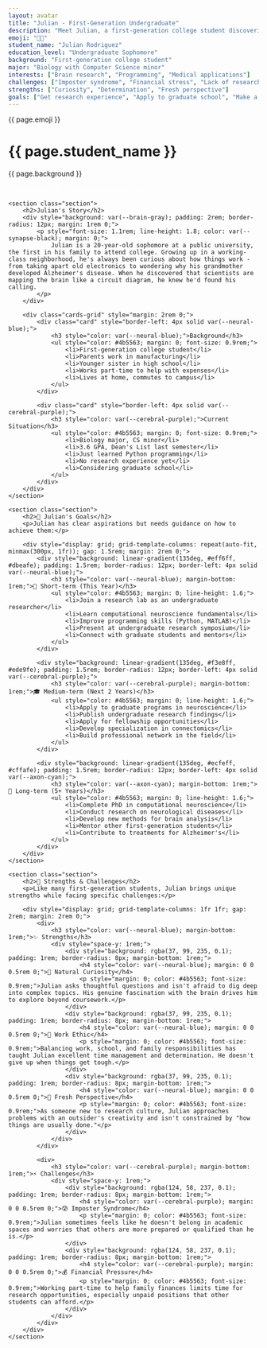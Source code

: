 ```yaml
---
layout: avatar
title: "Julian - First-Generation Undergraduate"
description: "Meet Julian, a first-generation college student discovering the world of computational neuroscience and finding his path in research."
emoji: "👨‍🎓"
student_name: "Julian Rodriguez"
education_level: "Undergraduate Sophomore"
background: "First-generation college student"
major: "Biology with Computer Science minor"
interests: ["Brain research", "Programming", "Medical applications"]
challenges: ["Imposter syndrome", "Financial stress", "Lack of research experience"]
strengths: ["Curiosity", "Determination", "Fresh perspective"]
goals: ["Get research experience", "Apply to graduate school", "Make a difference in neuroscience"]
---
```


<div class="main-content">
<div class="hero hero-spaced hero-rounded">
  <div class="hero-content">
    <div class="avatar-header">
      <div class="avatar-icon">{{ page.emoji }}</div>
      <div>
        <h1>{{ page.student_name }}</h1>
        <p class="hero-subtitle">{{ page.background }}</p>
        <p style="color: rgba(255,255,255,0.8); margin:0;">{{ page.major }} • {{ page.education_level }}</p>
      </div>
    </div>
  </div>
</div>

    <section class="section">
        <h2>Julian's Story</h2>
        <div style="background: var(--brain-gray); padding: 2rem; border-radius: 12px; margin: 1rem 0;">
            <p style="font-size: 1.1rem; line-height: 1.8; color: var(--synapse-black); margin: 0;">
                Julian is a 20-year-old sophomore at a public university, the first in his family to attend college. Growing up in a working-class neighborhood, he's always been curious about how things work - from taking apart old electronics to wondering why his grandmother developed Alzheimer's disease. When he discovered that scientists are mapping the brain like a circuit diagram, he knew he'd found his calling.
            </p>
        </div>

        <div class="cards-grid" style="margin: 2rem 0;">
            <div class="card" style="border-left: 4px solid var(--neural-blue);">
                <h3 style="color: var(--neural-blue);">Background</h3>
                <ul style="color: #4b5563; margin: 0; font-size: 0.9rem;">
                    <li>First-generation college student</li>
                    <li>Parents work in manufacturing</li>
                    <li>Younger sister in high school</li>
                    <li>Works part-time to help with expenses</li>
                    <li>Lives at home, commutes to campus</li>
                </ul>
            </div>
            
            <div class="card" style="border-left: 4px solid var(--cerebral-purple);">
                <h3 style="color: var(--cerebral-purple);">Current Situation</h3>
                <ul style="color: #4b5563; margin: 0; font-size: 0.9rem;">
                    <li>Biology major, CS minor</li>
                    <li>3.6 GPA, Dean's List last semester</li>
                    <li>Just learned Python programming</li>
                    <li>No research experience yet</li>
                    <li>Considering graduate school</li>
                </ul>
            </div>
        </div>
    </section>

    <section class="section">
        <h2>🎯 Julian's Goals</h2>
        <p>Julian has clear aspirations but needs guidance on how to achieve them:</p>

        <div style="display: grid; grid-template-columns: repeat(auto-fit, minmax(300px, 1fr)); gap: 1.5rem; margin: 2rem 0;">
            <div style="background: linear-gradient(135deg, #eff6ff, #dbeafe); padding: 1.5rem; border-radius: 12px; border-left: 4px solid var(--neural-blue);">
                <h3 style="color: var(--neural-blue); margin-bottom: 1rem;">🔬 Short-term (This Year)</h3>
                <ul style="color: #4b5563; margin: 0; line-height: 1.6;">
                    <li>Join a research lab as an undergraduate researcher</li>
                    <li>Learn computational neuroscience fundamentals</li>
                    <li>Improve programming skills (Python, MATLAB)</li>
                    <li>Present at undergraduate research symposium</li>
                    <li>Connect with graduate students and mentors</li>
                </ul>
            </div>

            <div style="background: linear-gradient(135deg, #f3e8ff, #ede9fe); padding: 1.5rem; border-radius: 12px; border-left: 4px solid var(--cerebral-purple);">
                <h3 style="color: var(--cerebral-purple); margin-bottom: 1rem;">🎓 Medium-term (Next 2 Years)</h3>
                <ul style="color: #4b5563; margin: 0; line-height: 1.6;">
                    <li>Apply to graduate programs in neuroscience</li>
                    <li>Publish undergraduate research findings</li>
                    <li>Apply for fellowship opportunities</li>
                    <li>Develop specialization in connectomics</li>
                    <li>Build professional network in the field</li>
                </ul>
            </div>

            <div style="background: linear-gradient(135deg, #ecfeff, #cffafe); padding: 1.5rem; border-radius: 12px; border-left: 4px solid var(--axon-cyan);">
                <h3 style="color: var(--axon-cyan); margin-bottom: 1rem;">🚀 Long-term (5+ Years)</h3>
                <ul style="color: #4b5563; margin: 0; line-height: 1.6;">
                    <li>Complete PhD in computational neuroscience</li>
                    <li>Conduct research on neurological diseases</li>
                    <li>Develop new methods for brain analysis</li>
                    <li>Mentor other first-generation students</li>
                    <li>Contribute to treatments for Alzheimer's</li>
                </ul>
            </div>
        </div>
    </section>

    <section class="section">
        <h2>💪 Strengths & Challenges</h2>
        <p>Like many first-generation students, Julian brings unique strengths while facing specific challenges:</p>

        <div style="display: grid; grid-template-columns: 1fr 1fr; gap: 2rem; margin: 2rem 0;">
            <div>
                <h3 style="color: var(--neural-blue); margin-bottom: 1rem;">✨ Strengths</h3>
                <div style="space-y: 1rem;">
                    <div style="background: rgba(37, 99, 235, 0.1); padding: 1rem; border-radius: 8px; margin-bottom: 1rem;">
                        <h4 style="color: var(--neural-blue); margin: 0 0 0.5rem 0;">🧠 Natural Curiosity</h4>
                        <p style="margin: 0; color: #4b5563; font-size: 0.9rem;">Julian asks thoughtful questions and isn't afraid to dig deep into complex topics. His genuine fascination with the brain drives him to explore beyond coursework.</p>
                    </div>
                    <div style="background: rgba(37, 99, 235, 0.1); padding: 1rem; border-radius: 8px; margin-bottom: 1rem;">
                        <h4 style="color: var(--neural-blue); margin: 0 0 0.5rem 0;">💪 Work Ethic</h4>
                        <p style="margin: 0; color: #4b5563; font-size: 0.9rem;">Balancing work, school, and family responsibilities has taught Julian excellent time management and determination. He doesn't give up when things get tough.</p>
                    </div>
                    <div style="background: rgba(37, 99, 235, 0.1); padding: 1rem; border-radius: 8px; margin-bottom: 1rem;">
                        <h4 style="color: var(--neural-blue); margin: 0 0 0.5rem 0;">🌟 Fresh Perspective</h4>
                        <p style="margin: 0; color: #4b5563; font-size: 0.9rem;">As someone new to research culture, Julian approaches problems with an outsider's creativity and isn't constrained by "how things are usually done."</p>
                    </div>
                </div>
            </div>

            <div>
                <h3 style="color: var(--cerebral-purple); margin-bottom: 1rem;">⚡ Challenges</h3>
                <div style="space-y: 1rem;">
                    <div style="background: rgba(124, 58, 237, 0.1); padding: 1rem; border-radius: 8px; margin-bottom: 1rem;">
                        <h4 style="color: var(--cerebral-purple); margin: 0 0 0.5rem 0;">😰 Imposter Syndrome</h4>
                        <p style="margin: 0; color: #4b5563; font-size: 0.9rem;">Julian sometimes feels like he doesn't belong in academic spaces and worries that others are more prepared or qualified than he is.</p>
                    </div>
                    <div style="background: rgba(124, 58, 237, 0.1); padding: 1rem; border-radius: 8px; margin-bottom: 1rem;">
                        <h4 style="color: var(--cerebral-purple); margin: 0 0 0.5rem 0;">💰 Financial Pressure</h4>
                        <p style="margin: 0; color: #4b5563; font-size: 0.9rem;">Working part-time to help family finances limits time for research opportunities, especially unpaid positions that other students can afford.</p>
                    </div>
                </div>
            </div>
        </div>
    </section>

</div>
